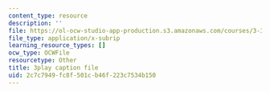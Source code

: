 ```yaml
---
content_type: resource
description: ''
file: https://ol-ocw-studio-app-production.s3.amazonaws.com/courses/3-320-atomistic-computer-modeling-of-materials-sma-5107-spring-2005/2c7c7949fc8f501cb46f223c7534b150_CTZDDFaE5A.vtt
file_type: application/x-subrip
learning_resource_types: []
ocw_type: OCWFile
resourcetype: Other
title: 3play caption file
uid: 2c7c7949-fc8f-501c-b46f-223c7534b150
---
```


